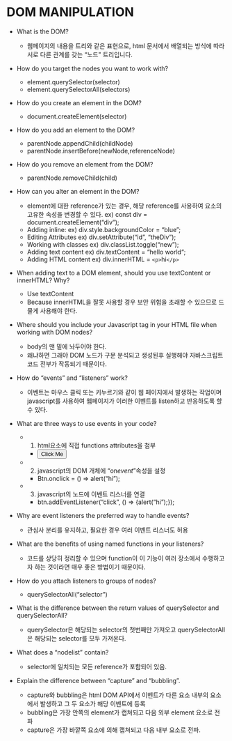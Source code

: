 # DOM MANIPULATION

- What is the DOM?

  - 웹페이지의 내용을 트리와 같은 표현으로, html 문서에서 배열되는 방식에 따라 서로 다른 관계를 갖는 “노드" 트리입니다.

- How do you target the nodes you want to work with?

  - element.querySelector(selector)
  - element.querySelectorAll(selectors)

- How do you create an element in the DOM?

  - document.createElement(selector)

- How do you add an element to the DOM?

  - parentNode.appendChild(childNode)
  - parentNode.insertBefore(newNode,referenceNode)

- How do you remove an element from the DOM?

  - parentNode.removeChild(child)

- How can you alter an element in the DOM?

  - element에 대한 reference가 있는 경우, 해당 reference를 사용하여 요소의 고유한 속성을 변경할 수 있다. ex) const div = document.createElement(“div”);
  - Adding inline: ex) div.style.backgroundColor = “blue”;
  - Editing Attributes ex) div.setAttribute(“id”, “theDiv”);
  - Working with classes ex) div.classList.toggle(“new”);
  - Adding text content ex) div.textContent = “hello world“;
  - Adding HTML content ex) div.innerHTML = `<p>`hi`</p>`

- When adding text to a DOM element, should you use textContent or innerHTML? Why?

  - Use textContent
  - Because innerHTML을 잘못 사용할 경우 보안 위험을 초래할 수 있으므로 드물게 사용해야 한다.

- Where should you include your Javascript tag in your HTML file when working with DOM nodes?

  - body의 맨 밑에 놔두어야 한다.
  - 왜냐하면 그래야 DOM 노드가 구문 분석되고 생성된후 실행해야 자바스크립트 코드 전부가 작동되기 때문이다.

- How do “events” and “listeners” work?

  - 이벤트는 마우스 클릭 또는 키누르기와 같이 웹 페이지에서 발생하는 작업이며 javascript를 사용하여 웹페이지가 이러한 이벤트를 listen하고 반응하도록 할 수 있다.

- What are three ways to use events in your code?

  - 1. html요소에 직접 functions attributes을 첨부
    - <button onclick = “alert(“hi”)>Click Me</button>
  - 2. javascript의 DOM 개체에 “on*event*”속성을 설정
    - Btn.onclick = () => alert(“hi”);
  - 3. javascript의 노드에 이벤트 리스너를 연결
    - btn.addEventListener(“click”, () => {alert(“hi”);});

- Why are event listeners the preferred way to handle events?

  - 관심사 분리를 유지하고, 필요한 경우 여러 이벤트 리스너도 허용

- What are the benefits of using named functions in your listeners?

  - 코드를 상당히 정리할 수 있으며 function이 이 기능이 여러 장소에서 수행하고자 하는 것이라면 매우 좋은 방법이기 때문이다.

- How do you attach listeners to groups of nodes?

  - querySelectorAll(“selector”)

- What is the difference between the return values of querySelector and querySelectorAll?

  - querySelector은 해당되는 selector의 첫번째만 가져오고 querySelectorAll은 해당되는 selector를 모두 가져온다.

- What does a “nodelist” contain?

  - selector에 일치되는 모든 reference가 포함되어 있음.

- Explain the difference between “capture” and “bubbling”.
  - capture와 bubbling은 html DOM API에서 이벤트가 다른 요소 내부의 요소에서 발생하고 그 두 요소가 해당 이벤트에 등록
  - bubbling은 가장 안쪽의 element가 캡쳐되고 다음 외부 element 요소로 전파
  - capture은 가장 바깥쪽 요소에 의해 캡쳐되고 다음 내부 요소로 전파.
